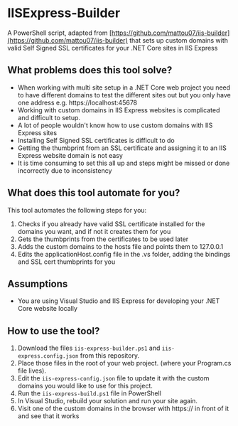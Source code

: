 # IISExpress-Builder

A PowerShell script, adapted from [https://github.com/mattou07/iis-builder](https://github.com/mattou07/iis-builder) that sets up custom domains with valid Self Signed SSL certificates for your .NET Core sites in IIS Express

## What problems does this tool solve?

- When working with multi site setup in a .NET Core web project you need to have different domains to test the different sites out but you only have one address e.g. https://localhost:45678
- Working with custom domains in IIS Express websites is complicated and difficult to setup.
- A lot of people wouldn't know how to use custom domains with IIS Express sites
- Installing Self Signed SSL certificates is difficult to do
- Getting the thumbprint from an SSL certificate and assigning it to an IIS Express website domain is not easy
- It is time consuming to set this all up and steps might be missed or done incorrectly due to inconsistency

## What does this tool automate for you?

This tool automates the following steps for you:

1. Checks if you already have valid SSL certificate installed for the domains you want, and if not it creates them for you
2. Gets the thumbprints from the certificates to be used later
3. Adds the custom domains to the hosts file and points them to 127.0.0.1
4. Edits the applicationHost.config file in the .vs folder, adding the bindings and SSL cert thumbprints for you

## Assumptions

- You are using Visual Studio and IIS Express for developing your .NET Core website locally

## How to use the tool?

1. Download the files `iis-express-builder.ps1` and `iis-express.config.json` from this repository.
2. Place those files in the root of your web project. (where your Program.cs file lives).
3. Edit the `iis-express-config.json` file to update it with the custom domains you would like to use for this project.
4. Run the `iis-express-build.ps1` file in PowerShell
5. In Visual Studio, rebuild your solution and run your site again.
6. Visit one of the custom domains in the browser with https:// in front of it and see that it works
